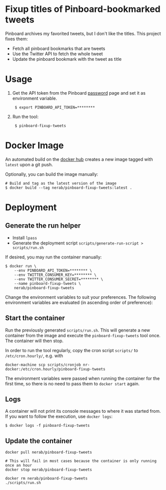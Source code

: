 # Fixup titles of Pinboard-bookmarked tweets

Pinboard archives my favorited tweets, but I don't like the titles. This project fixes them:

* Fetch all pinboard bookmarks that are tweets
* Use the Twitter API to fetch the whole tweet
* Update the pinboard bookmark with the tweet as title

# Usage

1. Get the API token from the Pinboard [password](https://pinboard.in/settings/password) page and set it as environment variable.

        $ export PINBOARD_API_TOKEN=********

1. Run the tool:

        $ pinboard-fixup-tweets

# Docker Image

An automated build on the [docker hub](https://hub.docker.com/r/nerab/pinboard-fixup-tweets/) creates a new image tagged with `latest` upon a git push.

Optionally, you can build the image manually:

    # Build and tag as the latest version of the image
    $ docker build --tag nerab/pinboard-fixup-tweets:latest .

# Deployment

## Generate the run helper

* Install `lpass`
* Generate the deployment script `scripts/generate-run-script > scripts/run.sh`

If desired, you may run the container manually:

    $ docker run \
        --env PINBOARD_API_TOKEN=******** \
        --env TWITTER_CONSUMER_KEY=******** \
        --env TWITTER_CONSUMER_SECRET=******** \
        --name pinboard-fixup-tweets \
        nerab/pinboard-fixup-tweets

Change the environment variables to suit your preferences. The following environment variables are evaluated (in ascending order of preference):

## Start the container

Run the previously generated `scripts/run.sh`. This will generate a new container from the image and execute the `pinboard-fixup-tweets` tool once. The container will then stop.

In order to run the tool regularly, copy the cron script `scripts/` to `/etc/cron.hourly/`, e.g. with

```
docker-machine scp scripts/cronjob nr-docker:/etc/cron.hourly/pinboard-fixup-tweets
```

The environment variables were passed when running the container for the first time, so there is no need to pass them to `docker start` again.

## Logs

A container will not print its console messages to where it was started from. If you want to follow the execution, use `docker logs`:

    $ docker logs -f pinboard-fixup-tweets

## Update the container

```
docker pull nerab/pinboard-fixup-tweets

# This will fail in most cases because the container is only running once an hour
docker stop nerab/pinboard-fixup-tweets

docker rm nerab/pinboard-fixup-tweets
./scripts/run.sh
```
